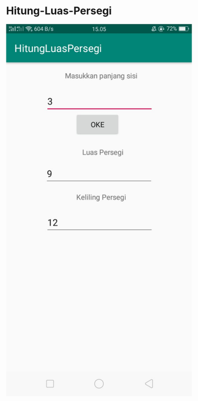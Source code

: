 # Hitung-Luas-Persegi


![alt text](https://github.com/anisanisah05/Hitung-Luas-Persegi/blob/master/aa.jpeg)
